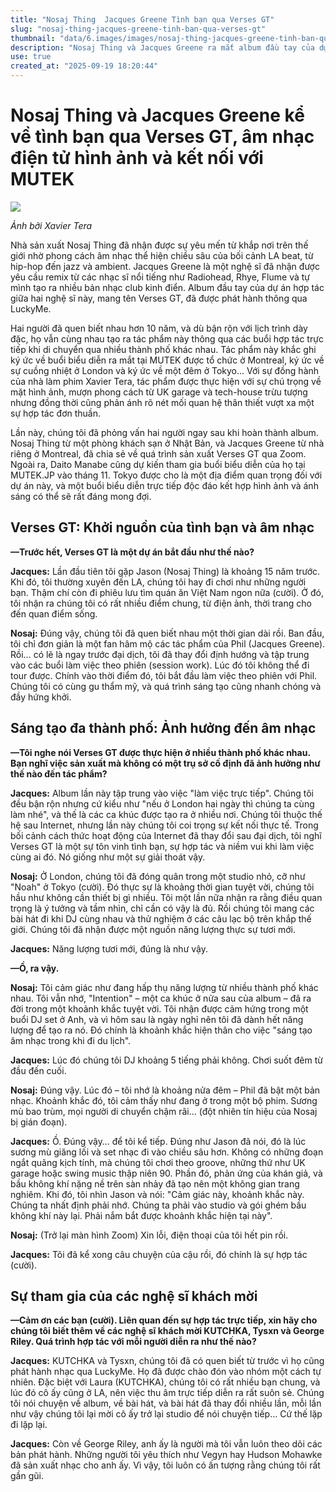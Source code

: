 ```yaml
---
title: "Nosaj Thing  Jacques Greene Tình bạn qua Verses GT"
slug: "nosaj-thing-jacques-greene-tinh-ban-qua-verses-gt"
thumbnail: "data/6.images/images/nosaj-thing-jacques-greene-tinh-ban-qua-verses-gt.webp"
description: "Nosaj Thing và Jacques Greene ra mắt album đầu tay của dự án Verses GT. Họ chia sẻ về tình bạn, quá trình sáng tạo qua nhiều thành phố, âm nhạc điện tử hình ảnh và kết nối sâu sắc với MUTEK."
use: true
created_at: "2025-09-19 18:20:44"
---
```


# Nosaj Thing và Jacques Greene kể về tình bạn qua Verses GT, âm nhạc điện tử hình ảnh và kết nối với MUTEK

![](/images/20250919-00043616-rolling-000-1-view.webp)

*Ảnh bởi Xavier Tera*

Nhà sản xuất Nosaj Thing đã nhận được sự yêu mến từ khắp nơi trên thế giới nhờ phong cách âm nhạc thể hiện chiều sâu của bối cảnh LA beat, từ hip-hop đến jazz và ambient. Jacques Greene là một nghệ sĩ đã nhận được yêu cầu remix từ các nhạc sĩ nổi tiếng như Radiohead, Rhye, Flume và tự mình tạo ra nhiều bản nhạc club kinh điển. Album đầu tay của dự án hợp tác giữa hai nghệ sĩ này, mang tên Verses GT, đã được phát hành thông qua LuckyMe.

Hai người đã quen biết nhau hơn 10 năm, và dù bận rộn với lịch trình dày đặc, họ vẫn cùng nhau tạo ra tác phẩm này thông qua các buổi hợp tác trực tiếp khi di chuyển qua nhiều thành phố khác nhau. Tác phẩm này khắc ghi ký ức về buổi biểu diễn ra mắt tại MUTEK được tổ chức ở Montreal, ký ức về sự cuồng nhiệt ở London và ký ức về một đêm ở Tokyo... Với sự đồng hành của nhà làm phim Xavier Tera, tác phẩm được thực hiện với sự chú trọng về mặt hình ảnh, mượn phong cách từ UK garage và tech-house trừu tượng nhưng đồng thời cũng phản ánh rõ nét mối quan hệ thân thiết vượt xa một sự hợp tác đơn thuần.

Lần này, chúng tôi đã phỏng vấn hai người ngay sau khi hoàn thành album. Nosaj Thing từ một phòng khách sạn ở Nhật Bản, và Jacques Greene từ nhà riêng ở Montreal, đã chia sẻ về quá trình sản xuất Verses GT qua Zoom. Ngoài ra, Daito Manabe cũng dự kiến tham gia buổi biểu diễn của họ tại MUTEK.JP vào tháng 11. Tokyo được cho là một địa điểm quan trọng đối với dự án này, và một buổi biểu diễn trực tiếp độc đáo kết hợp hình ảnh và ánh sáng có thể sẽ rất đáng mong đợi.

## Verses GT: Khởi nguồn của tình bạn và âm nhạc

**—Trước hết, Verses GT là một dự án bắt đầu như thế nào?**

**Jacques:** Lần đầu tiên tôi gặp Jason (Nosaj Thing) là khoảng 15 năm trước. Khi đó, tôi thường xuyên đến LA, chúng tôi hay đi chơi như những người bạn. Thậm chí còn đi phiêu lưu tìm quán ăn Việt Nam ngon nữa (cười). Ở đó, tôi nhận ra chúng tôi có rất nhiều điểm chung, từ điện ảnh, thời trang cho đến quan điểm sống.

**Nosaj:** Đúng vậy, chúng tôi đã quen biết nhau một thời gian dài rồi. Ban đầu, tôi chỉ đơn giản là một fan hâm mộ các tác phẩm của Phil (Jacques Greene). Rồi... có lẽ là ngay trước đại dịch, tôi đã thay đổi định hướng và tập trung vào các buổi làm việc theo phiên (session work). Lúc đó tôi không thể đi tour được. Chính vào thời điểm đó, tôi bắt đầu làm việc theo phiên với Phil. Chúng tôi có cùng gu thẩm mỹ, và quá trình sáng tạo cũng nhanh chóng và đầy hứng khởi.

## Sáng tạo đa thành phố: Ảnh hưởng đến âm nhạc

**—Tôi nghe nói Verses GT được thực hiện ở nhiều thành phố khác nhau. Bạn nghĩ việc sản xuất mà không có một trụ sở cố định đã ảnh hưởng như thế nào đến tác phẩm?**

**Jacques:** Album lần này tập trung vào việc "làm việc trực tiếp". Chúng tôi đều bận rộn nhưng cứ kiểu như "nếu ở London hai ngày thì chúng ta cùng làm nhé", và thế là các ca khúc được tạo ra ở nhiều nơi. Chúng tôi thuộc thế hệ sau Internet, nhưng lần này chúng tôi coi trọng sự kết nối thực tế. Trong bối cảnh cách thức hoạt động của Internet đã thay đổi sau đại dịch, tôi nghĩ Verses GT là một sự tôn vinh tình bạn, sự hợp tác và niềm vui khi làm việc cùng ai đó. Nó giống như một sự giải thoát vậy.

**Nosaj:** Ở London, chúng tôi đã đóng quân trong một studio nhỏ, cỡ như "Noah" ở Tokyo (cười). Đó thực sự là khoảng thời gian tuyệt vời, chúng tôi hầu như không cần thiết bị gì nhiều. Tôi một lần nữa nhận ra rằng điều quan trọng là ý tưởng và tầm nhìn, chỉ cần có vậy là đủ. Rồi chúng tôi mang các bài hát đi khi DJ cùng nhau và thử nghiệm ở các câu lạc bộ trên khắp thế giới. Chúng tôi đã nhận được một nguồn năng lượng thực sự tươi mới.

**Jacques:** Năng lượng tươi mới, đúng là như vậy.

**—Ồ, ra vậy.**

**Nosaj:** Tôi cảm giác như đang hấp thụ năng lượng từ nhiều thành phố khác nhau. Tôi vẫn nhớ, "Intention" – một ca khúc ở nửa sau của album – đã ra đời trong một khoảnh khắc tuyệt vời. Tôi nhận được cảm hứng trong một buổi DJ set ở Anh, và vì hôm sau là ngày nghỉ nên tôi đã dành hết năng lượng để tạo ra nó. Đó chính là khoảnh khắc hiện thân cho việc "sáng tạo âm nhạc trong khi đi du lịch".

**Jacques:** Lúc đó chúng tôi DJ khoảng 5 tiếng phải không. Chơi suốt đêm từ đầu đến cuối.

**Nosaj:** Đúng vậy. Lúc đó – tôi nhớ là khoảng nửa đêm – Phil đã bật một bản nhạc. Khoảnh khắc đó, tôi cảm thấy như đang ở trong một bộ phim. Sương mù bao trùm, mọi người di chuyển chậm rãi… (đột nhiên tín hiệu của Nosaj bị gián đoạn).

**Jacques:** Ồ. Đúng vậy… để tôi kể tiếp. Đúng như Jason đã nói, đó là lúc sương mù giăng lối và set nhạc đi vào chiều sâu hơn. Không có những đoạn ngắt quãng kịch tính, mà chúng tôi chơi theo groove, những thứ như UK garage hoặc swing music thập niên 90. Phần đó, phản ứng của khán giả, và bầu không khí nặng nề trên sàn nhảy đã tạo nên một không gian trang nghiêm. Khi đó, tôi nhìn Jason và nói: "Cảm giác này, khoảnh khắc này. Chúng ta nhất định phải nhớ. Chúng ta phải vào studio và gói ghém bầu không khí này lại. Phải nắm bắt được khoảnh khắc hiện tại này".

**Nosaj:** (Trở lại màn hình Zoom) Xin lỗi, điện thoại của tôi hết pin rồi.

**Jacques:** Tôi đã kể xong câu chuyện của cậu rồi, đó chính là sự hợp tác (cười).

## Sự tham gia của các nghệ sĩ khách mời

**—Cảm ơn các bạn (cười). Liên quan đến sự hợp tác trực tiếp, xin hãy cho chúng tôi biết thêm về các nghệ sĩ khách mời KUTCHKA, Tysxn và George Riley. Quá trình hợp tác với mỗi người diễn ra như thế nào?**

**Jacques:** KUTCHKA và Tysxn, chúng tôi đã có quen biết từ trước vì họ cũng phát hành nhạc qua LuckyMe. Họ đã được chào đón vào nhóm một cách tự nhiên. Đặc biệt với Laura (KUTCHKA), chúng tôi có rất nhiều bạn chung, và lúc đó cô ấy cũng ở LA, nên việc thu âm trực tiếp diễn ra rất suôn sẻ. Chúng tôi nói chuyện về album, về bài hát, và bài hát đã thay đổi nhiều lần, mỗi lần như vậy chúng tôi lại mời cô ấy trở lại studio để nói chuyện tiếp… Cứ thế lặp đi lặp lại.

**Jacques:** Còn về George Riley, anh ấy là người mà tôi vẫn luôn theo dõi các bản phát hành. Những người tôi yêu thích như Vegyn hay Hudson Mohawke đã sản xuất nhạc cho anh ấy. Vì vậy, tôi luôn có ấn tượng rằng chúng tôi rất gần gũi.